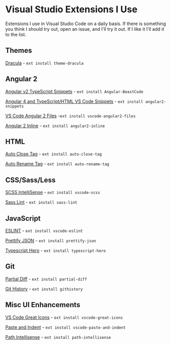 # Visual Studio Extensions I Use
Extensions I use in Visual Studio Code on a daily basis. If there is something you think I should try out, open an issue, and I'll try it out. If I like it I'll add it to the list.

## Themes

[Dracula](https://marketplace.visualstudio.com/items?itemName=dracula-theme.theme-dracula) - `ext install theme-dracula`

## Angular 2

[Angular v2 TypeScript Snippets](https://marketplace.visualstudio.com/items?itemName=johnpapa.Angular2) - `ext install Angular-BeastCode`

[Angular 4 and TypeScript/HTML VS Code Snippets](https://marketplace.visualstudio.com/items?itemName=danwahlin.angular2-snippets) - `ext install angular2-snippets`

[VS Code Angular 2 Files](https://marketplace.visualstudio.com/items?itemName=alexiv.vscode-angular2-files) -`ext install vscode-angular2-files`

[Angular 2 Inline](https://marketplace.visualstudio.com/items?itemName=natewallace.angular2-inline) - `ext install angular2-inline`

## HTML

[Auto Close Tag](https://marketplace.visualstudio.com/items?itemName=formulahendry.auto-close-tag) - `ext install auto-close-tag`

[Auto Rename Tag](https://marketplace.visualstudio.com/items?itemName=formulahendry.auto-rename-tag) - `ext install auto-rename-tag`

## CSS/Sass/Less

[SCSS IntelliSense](https://marketplace.visualstudio.com/items?itemName=mrmlnc.vscode-scss) - `ext install vscode-scss`

[Sass Lint](https://marketplace.visualstudio.com/items?itemName=glen-84.sass-lint) - `ext install sass-lint`

## JavaScript

[ESLINT](https://marketplace.visualstudio.com/items?itemName=dbaeumer.vscode-eslint) - `ext install vscode-eslint`

[Prettify JSON](https://marketplace.visualstudio.com/items?itemName=mohsen1.prettify-json) - `ext install prettify-json`

[Typescript Hero](https://marketplace.visualstudio.com/items?itemName=rbbit.typescript-hero) - `ext install typescript-hero`

## Git
[Partial Diff](https://marketplace.visualstudio.com/items?itemName=ryu1kn.partial-diff) - `ext install partial-diff`

[Git History](https://marketplace.visualstudio.com/items?itemName=donjayamanne.githistory) - `ext install githistory`

## Misc UI Enhancements
[VS Code Great Icons](https://marketplace.visualstudio.com/items?itemName=emmanuelbeziat.vscode-great-icons) - `ext install vscode-great-icons`

[Paste and Indent](https://marketplace.visualstudio.com/items?itemName=Rubymaniac.vscode-paste-and-indent) - `ext install vscode-paste-and-indent`

[Path Intellisense](https://marketplace.visualstudio.com/items?itemName=christian-kohler.path-intellisense) - `ext install path-intellisense`
